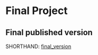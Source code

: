 # Final Project

## Final published version

SHORTHAND: [final_version](https://carnegiemellon.shorthandstories.com/-airline-assessment-and-popularity-/index.html)
